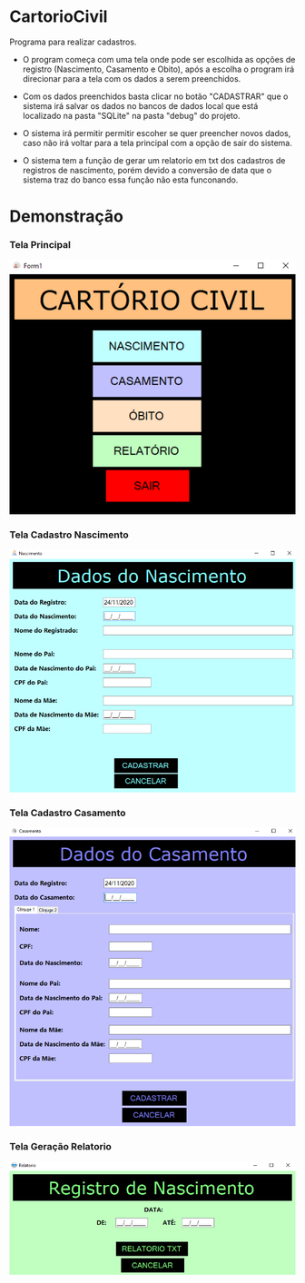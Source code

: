 # CartorioCivil
 Programa para realizar cadastros.

- O program começa com uma tela onde pode ser escolhida as opções de registro (Nascimento, Casamento e Obito), após a escolha o program irá direcionar para a tela com os dados a serem preenchidos.

- Com os dados preenchidos basta clicar no botão "CADASTRAR" que o sistema irá salvar os dados no bancos de dados local que está localizado na pasta "SQLite" na pasta "debug" do projeto.

- O sistema irá permitir permitir escoher se quer preencher novos dados, caso não irá voltar para a tela principal com a opção de sair do sistema.

- O sistema tem a função de gerar um relatorio em txt dos cadastros de registros de nascimento, porém devido a conversão de data que o sistema traz do banco essa função não esta funconando.

# Demonstração

### Tela Principal

![](https://github.com/matheushlima/CartorioCivil/blob/main/Imagens/TeleInicial.png)

### Tela Cadastro Nascimento

![](https://github.com/matheushlima/CartorioCivil/blob/main/Imagens/TelaCadastro.png)

### Tela Cadastro Casamento

![](https://github.com/matheushlima/CartorioCivil/blob/main/Imagens/TelaCadastro2.png)

### Tela Geração Relatorio

![](https://github.com/matheushlima/CartorioCivil/blob/main/Imagens/TelaRelatorio.png)
